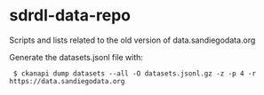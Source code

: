 # sdrdl-data-repo
Scripts and lists related to the old version of data.sandiegodata.org


Generate the datasets.jsonl file with:

     $ ckanapi dump datasets --all -O datasets.jsonl.gz -z -p 4 -r https://data.sandiegodata.org